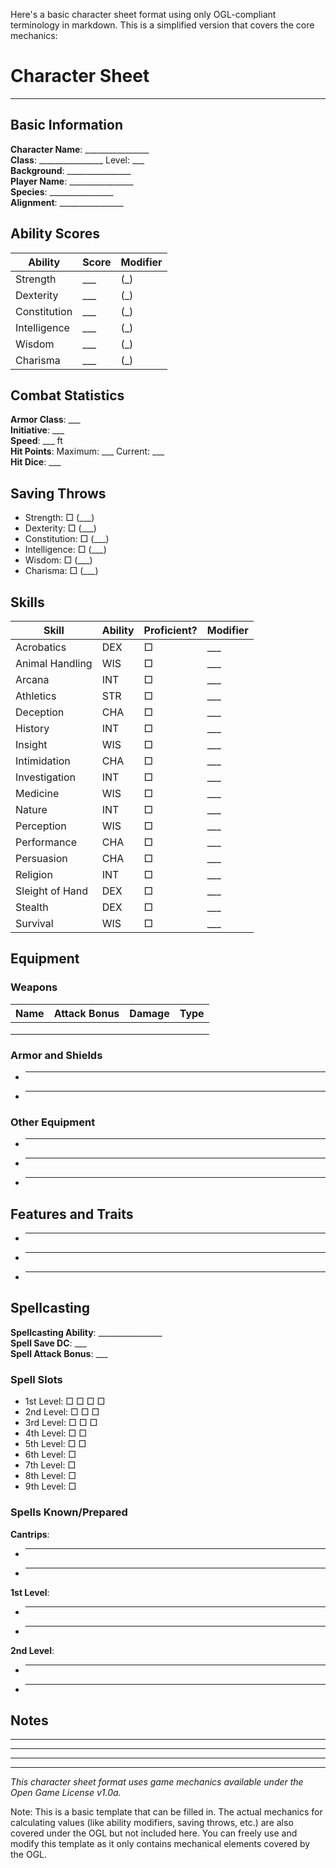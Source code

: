 Here's a basic character sheet format using only OGL-compliant terminology in markdown. This is a simplified version that covers the core mechanics:

# Character Sheet
---

## Basic Information
**Character Name**: ________________  
**Class**: ________________  Level: ___  
**Background**: ________________  
**Player Name**: ________________  
**Species**: ________________  
**Alignment**: ________________  

## Ability Scores
| Ability | Score | Modifier |
|---------|--------|----------|
| Strength | ___ | (_) |
| Dexterity | ___ | (_) |
| Constitution | ___ | (_) |
| Intelligence | ___ | (_) |
| Wisdom | ___ | (_) |
| Charisma | ___ | (_) |

## Combat Statistics
**Armor Class**: ___  
**Initiative**: ___  
**Speed**: ___ ft  
**Hit Points**: Maximum: ___ Current: ___  
**Hit Dice**: ___  

## Saving Throws
- Strength: □ (___)
- Dexterity: □ (___)
- Constitution: □ (___)
- Intelligence: □ (___)
- Wisdom: □ (___)
- Charisma: □ (___)

## Skills
| Skill | Ability | Proficient? | Modifier |
|-------|---------|-------------|----------|
| Acrobatics | DEX | □ | ___ |
| Animal Handling | WIS | □ | ___ |
| Arcana | INT | □ | ___ |
| Athletics | STR | □ | ___ |
| Deception | CHA | □ | ___ |
| History | INT | □ | ___ |
| Insight | WIS | □ | ___ |
| Intimidation | CHA | □ | ___ |
| Investigation | INT | □ | ___ |
| Medicine | WIS | □ | ___ |
| Nature | INT | □ | ___ |
| Perception | WIS | □ | ___ |
| Performance | CHA | □ | ___ |
| Persuasion | CHA | □ | ___ |
| Religion | INT | □ | ___ |
| Sleight of Hand | DEX | □ | ___ |
| Stealth | DEX | □ | ___ |
| Survival | WIS | □ | ___ |

## Equipment
### Weapons
| Name | Attack Bonus | Damage | Type |
|------|--------------|--------|------|
| | | | |
| | | | |
| | | | |

### Armor and Shields
- ________________
- ________________

### Other Equipment
- ________________
- ________________
- ________________

## Features and Traits
- ________________
- ________________
- ________________

## Spellcasting
**Spellcasting Ability**: ________________  
**Spell Save DC**: ___  
**Spell Attack Bonus**: ___  

### Spell Slots
- 1st Level: □ □ □ □
- 2nd Level: □ □ □
- 3rd Level: □ □ □
- 4th Level: □ □
- 5th Level: □ □
- 6th Level: □
- 7th Level: □
- 8th Level: □
- 9th Level: □

### Spells Known/Prepared
**Cantrips**:
- ________________
- ________________

**1st Level**:
- ________________
- ________________

**2nd Level**:
- ________________
- ________________

## Notes
_______________________________________________
_______________________________________________
_______________________________________________

---
*This character sheet format uses game mechanics available under the Open Game License v1.0a.*

Note: This is a basic template that can be filled in. The actual mechanics for calculating values (like ability modifiers, saving throws, etc.) are also covered under the OGL but not included here. You can freely use and modify this template as it only contains mechanical elements covered by the OGL.
